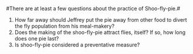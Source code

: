 #There are at least a few questions about the practice of Shoo-fly-pie.#
1. How far away should Jeffrey put the pie away from other food to divert the fly population from his meal-makery?
2. Does the making of the shoo-fly-pie attract flies, itself? If so, how long does one pie last?
3. Is shoo-fly-pie considered a preventative measure?